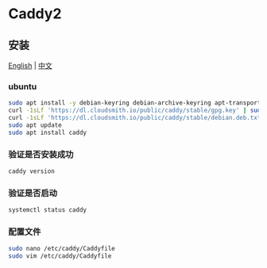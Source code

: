 # Caddy2

## 安装

[English](https://caddyserver.com/v2) | [中文](https://caddy2.dengxiaolong.com/docs/quick-starts)

### ubuntu
```bash
sudo apt install -y debian-keyring debian-archive-keyring apt-transport-https
curl -1sLf 'https://dl.cloudsmith.io/public/caddy/stable/gpg.key' | sudo gpg --dearmor -o /usr/share/keyrings/caddy-stable-archive-keyring.gpg
curl -1sLf 'https://dl.cloudsmith.io/public/caddy/stable/debian.deb.txt' | sudo tee /etc/apt/sources.list.d/caddy-stable.list
sudo apt update
sudo apt install caddy
```

### 验证是否安装成功
```bash
caddy version
```

### 验证是否启动
```bash
systemctl status caddy
```

### 配置文件
```bash
sudo nano /etc/caddy/Caddyfile
sudo vim /etc/caddy/Caddyfile
```
